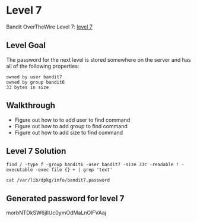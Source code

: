 # Level 7

Bandit OverTheWire Level 7: [level 7](https://overthewire.org/wargames/bandit/bandit7.html)

## **Level Goal**
The password for the next level is stored somewhere on the server and has all of the following properties:

    owned by user bandit7
    owned by group bandit6
    33 bytes in size


## **Walkthrough**
- Figure out how to to add user to find command
- Figure out how to add group to find command
- Figure out how to add size to find command

## **Level 7 Solution**
``` shell
find / -type f -group bandit6 -user bandit7 -size 33c -readable ! -executable -exec file {} + | grep 'text'

cat /var/lib/dpkg/info/bandit7.password
```

## **Generated password for level 7**
morbNTDkSW6jIlUc0ymOdMaLnOlFVAaj
